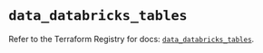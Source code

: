 # `data_databricks_tables`

Refer to the Terraform Registry for docs: [`data_databricks_tables`](https://registry.terraform.io/providers/databricks/databricks/1.62.1/docs/data-sources/tables).
